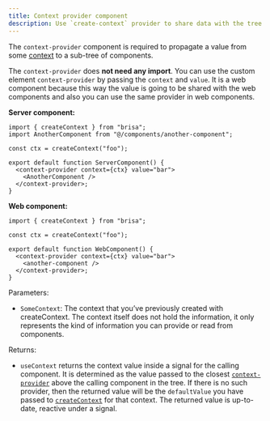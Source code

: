 ```yaml
---
title: Context provider component
description: Use `create-context` provider to share data with the tree of child components.
---
```


The `context-provider` component is required to propagate a value from some [context](/docs/building-your-application/components-details/context) to a sub-tree of components.

The `context-provider` does **not need any import**. You can use the custom element `context-provider` by passing the `context` and `value`. It is a web component because this way the value is going to be shared with the web components and also you can use the same provider in web components.

**Server component:**

```tsx
import { createContext } from "brisa";
import AnotherComponent from "@/components/another-component";

const ctx = createContext("foo");

export default function ServerComponent() {
  <context-provider context={ctx} value="bar">
    <AnotherComponent />
  </context-provider>;
}
```

**Web component:**

```tsx
import { createContext } from "brisa";

const ctx = createContext("foo");

export default function WebComponent() {
  <context-provider context={ctx} value="bar">
    <another-component />
  </context-provider>;
}
```

Parameters:

- `SomeContext`: The context that you’ve previously created with createContext. The context itself does not hold the information, it only represents the kind of information you can provide or read from components.

Returns:

- `useContext` returns the context value inside a signal for the calling component. It is determined as the value passed to the closest [`context-provider`](/docs/building-your-application/components-details/context#provider) above the calling component in the tree. If there is no such provider, then the returned value will be the `defaultValue` you have passed to [`createContext`](/docs/building-your-application/components-details/context#create-context-createcontext) for that context. The returned value is up-to-date, reactive under a signal.
